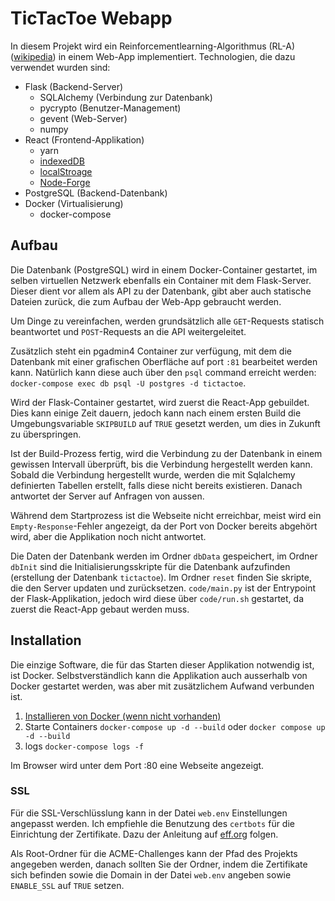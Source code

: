 # TicTacToe Webapp

In diesem Projekt wird ein Reinforcementlearning-Algorithmus (RL-A) ([wikipedia](https://en.wikipedia.org/wiki/Reinforcement_learning)) in einem Web-App implementiert. Technologien, die dazu verwendet wurden sind:

- Flask (Backend-Server)
  - SQLAlchemy (Verbindung zur Datenbank)
  - pycrypto (Benutzer-Management)
  - gevent (Web-Server)
  - numpy
- React (Frontend-Applikation)
  - yarn
  - [indexedDB](https://developer.mozilla.org/de/docs/Web/API/IndexedDB_API)
  - [localStroage](https://developer.mozilla.org/de/docs/Web/API/Window/localStorage)
  - [Node-Forge](https://github.com/digitalbazaar/forge)
- PostgreSQL (Backend-Datenbank)
- Docker (Virtualisierung)
  - docker-compose

## Aufbau

Die Datenbank (PostgreSQL) wird in einem Docker-Container gestartet, im selben virtuellen Netzwerk ebenfalls ein Container mit dem Flask-Server. Dieser dient vor allem als API zu der Datenbank, gibt aber auch statische Dateien zurück, die zum Aufbau der Web-App gebraucht werden.

Um Dinge zu vereinfachen, werden grundsätzlich alle `GET`-Requests statisch beantwortet und `POST`-Requests an die API weitergeleitet.

Zusätzlich steht ein pgadmin4 Container zur verfügung, mit dem die Datenbank mit einer grafischen Oberfläche auf port `:81` bearbeitet werden kann. Natürlich kann diese auch über den `psql` command erreicht werden: `docker-compose exec db psql -U postgres -d tictactoe`.

Wird der Flask-Container gestartet, wird zuerst die React-App gebuildet. Dies kann einige Zeit dauern, jedoch kann nach einem ersten Build die Umgebungsvariable `SKIPBUILD` auf `TRUE` gesetzt werden, um dies in Zukunft zu überspringen.

Ist der Build-Prozess fertig, wird die Verbindung zu der Datenbank in einem gewissen Intervall überprüft, bis die Verbindung hergestellt werden kann. Sobald die Verbindung hergestellt wurde, werden die mit Sqlalchemy definierten Tabellen erstellt, falls diese nicht bereits existieren. Danach antwortet der Server auf Anfragen von aussen.

Während dem Startprozess ist die Webseite nicht erreichbar, meist wird ein `Empty-Response`-Fehler angezeigt, da der Port von Docker bereits abgehört wird, aber die Applikation noch nicht antwortet.

Die Daten der Datenbank werden im Ordner `dbData` gespeichert, im Ordner `dbInit` sind die Initialisierungsskripte für die Datenbank aufzufinden (erstellung der Datenbank `tictactoe`).
Im Ordner `reset` finden Sie skripte, die den Server updaten und zurücksetzen.
`code/main.py` ist der Entrypoint der Flask-Applikation, jedoch wird diese über `code/run.sh` gestartet, da zuerst die React-App gebaut werden muss.

## Installation

Die einzige Software, die für das Starten dieser Applikation notwendig ist, ist Docker. Selbstverständlich kann die Applikation auch ausserhalb von Docker gestartet werden, was aber mit zusätzlichem Aufwand verbunden ist.

1. [Installieren von Docker (wenn nicht vorhanden)](https://docs.docker.com/engine/install/)
2. Starte Containers `docker-compose up -d --build` oder `docker compose up -d --build`
3. logs `docker-compose logs -f`

Im Browser wird unter dem Port :80 eine Webseite angezeigt.

### SSL

Für die SSL-Verschlüsslung kann in der Datei `web.env` Einstellungen angepasst werden. Ich empfiehle die Benutzung des `certbots` für die Einrichtung der Zertifikate. Dazu der Anleitung auf [eff.org](https://certbot.eff.org/instructions) folgen.

Als Root-Ordner für die ACME-Challenges kann der Pfad des Projekts angegeben werden, danach sollten Sie der Ordner, indem die Zertifikate sich befinden sowie die Domain in der Datei `web.env` angeben sowie `ENABLE_SSL` auf `TRUE` setzen.
